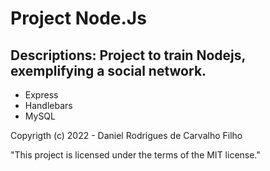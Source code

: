 # Project Node.Js

## Descriptions: Project to train Nodejs, exemplifying a social network.

- Express 
- Handlebars
- MySQL

Copyrigth (c) 2022 - Daniel Rodrigues de Carvalho Filho

"This project is licensed under the terms of the MIT license."

